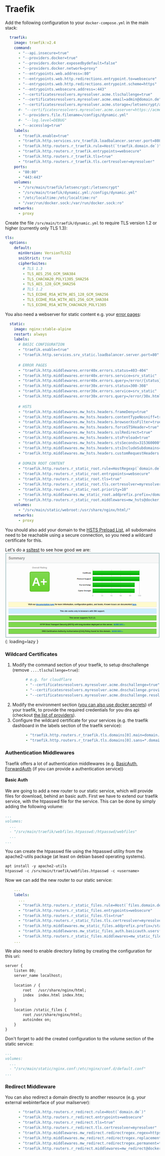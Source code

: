 # Traefik
Add the following configuration to your `docker-compose.yml` in the main stack:
```yaml
  traefik:
    image: traefik:v2.4
    command:
      - "--api.insecure=true"
      - "--providers.docker=true"
      - "--providers.docker.exposedbydefault=false"
      - "--providers.docker.network=proxy"
      - "--entrypoints.web.address=:80"
      - "--entrypoints.web.http.redirections.entrypoint.to=websecure"
      - "--entrypoints.web.http.redirections.entrypoint.scheme=https"
      - "--entrypoints.websecure.address=:443"
      - "--certificatesresolvers.myresolver.acme.tlschallenge=true"
      - "--certificatesresolvers.myresolver.acme.email=admin@domain.de"
      - "--certificatesresolvers.myresolver.acme.storage=/letsencrypt/acme.json"
      #- "--certificatesresolvers.myresolver.acme.caserver=https://acme-staging-v02.api.letsencrypt.org/directory"
      - "--providers.file.filename=/configs/dynamic.yml"
      #- "--log.level=DEBUG"
      - "--accesslog=true"
    labels:
      - "traefik.enable=true"
      - "traefik.http.services.srv_traefik.loadbalancer.server.port=8080"
      - "traefik.http.routers.r_traefik.rule=Host(`traefik.domain.de`)"
      - "traefik.http.routers.r_traefik.entrypoints=websecure"
      - "traefik.http.routers.r_traefik.tls=true"
      - "traefik.http.routers.r_traefik.tls.certresolver=myresolver"
    ports:
      - "80:80"
      - "443:443"
    volumes:
      - "/srv/main/traefik/letsencrypt:/letsencrypt"
      - "/srv/main/traefik/dynamic.yml:/configs/dynamic.yml"
      - "/etc/localtime:/etc/localtime:ro"
      - "/var/run/docker.sock:/var/run/docker.sock:ro"
    networks:
      - proxy
```

Create the file `/srv/main/traefik/dynamic.yml` to require TLS version 1.2 or higher (currently only TLS 1.3):
```yaml
tls:
  options:
    default:
      minVersion: VersionTLS12
      sniStrict: true
      cipherSuites:
        # TLS 1.3
        - TLS_AES_256_GCM_SHA384
        - TLS_CHACHA20_POLY1305_SHA256
        - TLS_AES_128_GCM_SHA256
        # TLS 1.2
        - TLS_ECDHE_RSA_WITH_AES_128_GCM_SHA256
        - TLS_ECDHE_RSA_WITH_AES_256_GCM_SHA384
        - TLS_ECDHE_RSA_WITH_CHACHA20_POLY1305
```

You also need a webserver for static content e.g. your [error pages](https://github.com/felbinger/AdminGuide/tree/master/error_pages): 
```yaml
  static:
    image: nginx:stable-alpine
    restart: always
    labels:
      # BASIC CONFIGURATION
      - "traefik.enable=true"
      - "traefik.http.services.srv_static.loadbalancer.server.port=80"

      # ERROR PAGES
      - "traefik.http.middlewares.error40x.errors.status=403-404"
      - "traefik.http.middlewares.error40x.errors.service=srv_static"
      - "traefik.http.middlewares.error40x.errors.query=/error/{status}.html"
      - "traefik.http.middlewares.error30x.errors.status=300-308"
      - "traefik.http.middlewares.error30x.errors.service=srv_static"
      - "traefik.http.middlewares.error30x.errors.query=/error/30x.html"

      # HSTS
      - "traefik.http.middlewares.mw_hsts.headers.frameDeny=true"
      - "traefik.http.middlewares.mw_hsts.headers.contentTypeNosniff=true"
      - "traefik.http.middlewares.mw_hsts.headers.browserXssFilter=true"
      - "traefik.http.middlewares.mw_hsts.headers.forceSTSHeader=true"
      - "traefik.http.middlewares.mw_hsts.headers.sslRedirect=true"
      - "traefik.http.middlewares.mw_hsts.headers.stsPreload=true"
      - "traefik.http.middlewares.mw_hsts.headers.stsSeconds=315360000"
      - "traefik.http.middlewares.mw_hsts.headers.stsIncludeSubdomains=true"
      - "traefik.http.middlewares.mw_hsts.headers.customRequestHeaders.X-Forwarded-Proto=https"

      # DOMAIN ROOT CONTENT
      - "traefik.http.routers.r_static_root.rule=HostRegexp(`domain.de`, `{subdomain:[a-z0-9]+}.domain.de`)"
      - "traefik.http.routers.r_static_root.entrypoints=websecure"
      - "traefik.http.routers.r_static_root.tls=true"
      - "traefik.http.routers.r_static_root.tls.certresolver=myresolver"
      - "traefik.http.routers.r_static_root.priority=10"
      - "traefik.http.middlewares.mw_static_root.addprefix.prefix=/domain_root/"
      - "traefik.http.routers.r_static_root.middlewares=mw_hsts@docker,mw_static_root@docker,error40x@docker,error30x@docker"
    volumes:
      - "/srv/main/static/webroot:/usr/share/nginx/html/"
    networks:
      - proxy
```

You should also add your domain to the [HSTS Preload List](https://hstspreload.org/), all subdomains need to be reachable using a secure connection, so you need a wildcard certificate for this.

Let's do a [ssltest](https://www.ssllabs.com/ssltest) to see how good we are:
![Picture of the ssltest result](../img/services/traefik_ssllabs_test.png?raw=true){: loading=lazy }

### Wildcard Certificates
1. Modify the command section of your traefik, to setup dnschallenge (remove `....tlschallenge=true`):
   ```yaml
         # e.g. for cloudflare
         - "--certificatesresolvers.myresolver.acme.dnschallenge=true"
         - "--certificatesresolvers.myresolver.acme.dnschallenge.provider=cloudflare"
         - "--certificatesresolvers.myresolver.acme.dnschallenge.resolvers=1.1.1.1:53,8.8.8.8:53"
   ```
2. Modify the environment section ([you can also use docker secrets](https://doc.traefik.io/traefik/user-guides/docker-compose/acme-dns/#use-secrets)) of your traefik, to provide the required credentials for you dns api (checkout [the list of providers](https://doc.traefik.io/traefik/https/acme/#providers)).
3. Configure the wildcard certificate for your services (e.g. the traefik dashboard in the labels section of the traefik service):
   ```yaml
         - "traefik.http.routers.r_traefik.tls.domains[0].main=domain.de"
         - "traefik.http.routers.r_traefik.tls.domains[0].sans=*.domain.de"
   ```

### Authentication Middlewares
Traefik offers a lot of authentication middlewares (e.g. [BasicAuth](https://doc.traefik.io/traefik/middlewares/basicauth/), [ForwardAuth](https://doc.traefik.io/traefik/middlewares/forwardauth/) (if you can provide a authentication service))

#### Basic Auth
We are going to add a new router to our static service, which will provide files for download, behind an basic auth.
First we have to extend our traefik service, with the htpasswd file for the service. This can be done by simply adding the following volume:
```yaml
...
volumes:
  ...
  - "/srv/main/traefik/webfiles.htpasswd:/htpasswd/webfiles"
  ...
...
```
You can create the htpasswd file using the htpasswd utility from the apache2-utils package (at least on debian based operating systems).
```
apt install -y apache2-utils
htpasswd -c /srv/main/traefik/webfiles.htpasswd -c <username>
```

Now we can add the new router to our static service:
```yaml
    ...
    labels:
      ...
      - "traefik.http.routers.r_static_files.rule=Host(`files.domain.de`)"
      - "traefik.http.routers.r_static_files.entrypoints=websecure"
      - "traefik.http.routers.r_static_files.tls=true"
      - "traefik.http.routers.r_static_files.tls.certresolver=myresolver"
      - "traefik.http.middlewares.mw_static_files.addprefix.prefix=/static_files/"
      - "traefik.http.middlewares.mw_static_files_auth.basicauth.usersfile=/htpasswd/webfiles"
      - "traefik.http.routers.r_static_files.middlewares=mw_static_files@docker,mw_static_files_auth@docker,error40x@docker,error30x@docker"
    ...
```

We also need to enable directory listing by creating the configuration for this uri:
```nginx
server {
    listen 80;
    server_name localhost;

    location / {
        root   /usr/share/nginx/html;
        index  index.html index.htm;
    }

    location /static_files {
        root /usr/share/nginx/html;
        autoindex on;
    }
}
```

Don't forget to add the created configuration to the volume section of the static service:
```yaml
...
volumes:
  ...
  - "/srv/main/static/nginx.conf:/etc/nginx/conf.d/default.conf"
...
```

### Redirect Middleware
You can also redirect a domain directly to another resource (e.g. your external webinterface of your mailserver):
```yaml
      - "traefik.http.routers.r_redirect.rule=Host(`domain.de`)"
      - "traefik.http.routers.r_redirect.entrypoints=websecure"
      - "traefik.http.routers.r_redirect.tls=true"
      - "traefik.http.routers.r_redirect.tls.certresolver=myresolver"
      - "traefik.http.middlewares.mw_redirect.redirectregex.regex=https://domain.de"
      - "traefik.http.middlewares.mw_redirect.redirectregex.replacement=https://redirecteddomain.de"
      - "traefik.http.middlewares.mw_redirect.redirectregex.permanent=true"
      - "traefik.http.routers.r_redirect.middlewares=mw_redirect@docker,error40x@docker,error30x@docker"
```
